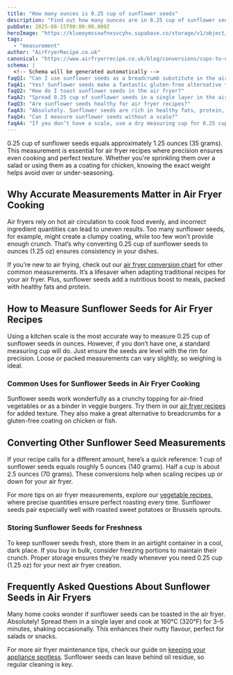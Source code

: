 ```yaml
---
title: "How many ounces is 0.25 cup of sunflower seeds"
description: "Find out how many ounces are in 0.25 cup of sunflower seeds for perfect air fryer recipes. Easy conversion guide included!"
pubDate: 2025-08-15T00:00:00.000Z
heroImage: "https://klueoymssxwfnxsvcyhv.supabase.co/storage/v1/object/public/Shmucket/how-many-ounces-is-0-25-cup-of-sunflower-seeds.webp"
tags:
  - "measurement"
author: "AirFryerRecipe.co.uk"
canonical: "https://www.airfryerrecipe.co.uk/blog/conversions/cups-to-ounces/how-many-ounces-is-0-25-cup-of-sunflower-seeds"
schema: |
  <!-- Schema will be generated automatically -->
faqQ1: "Can I use sunflower seeds as a breadcrumb substitute in the air fryer?"
faqA1: "Yes! Sunflower seeds make a fantastic gluten-free alternative to breadcrumbs. Simply grind 0.25 cup (1.25 oz) of seeds into a coarse meal and use it to coat chicken, fish, or veggies. They add a nutty crunch and extra nutrition."
faqQ2: "How do I toast sunflower seeds in the air fryer?"
faqA2: "Spread 0.25 cup of sunflower seeds in a single layer in the air fryer basket. Cook at 160°C (320°F) for 3–5 minutes, shaking halfway. Watch closely to avoid burning—they toast quickly!"
faqQ3: "Are sunflower seeds healthy for air fryer recipes?"
faqA3: "Absolutely. Sunflower seeds are rich in healthy fats, protein, and vitamin E. Using 0.25 cup (1.25 oz) adds nutrients without excess calories, making them a great addition to air-fried dishes."
faqQ4: "Can I measure sunflower seeds without a scale?"
faqA4: "If you don’t have a scale, use a dry measuring cup for 0.25 cup of sunflower seeds, levelling off the top. For best accuracy, though, a kitchen scale is recommended to confirm the 1.25-ounce weight."
---
```

<p>0.25 cup of sunflower seeds equals approximately 1.25 ounces (35 grams). This measurement is essential for air fryer recipes where precision ensures even cooking and perfect texture. Whether you're sprinkling them over a salad or using them as a coating for chicken, knowing the exact weight helps avoid over or under-seasoning.</p>  

<h2>Why Accurate Measurements Matter in Air Fryer Cooking</h2>  
<p>Air fryers rely on hot air circulation to cook food evenly, and incorrect ingredient quantities can lead to uneven results. Too many sunflower seeds, for example, might create a clumpy coating, while too few won’t provide enough crunch. That’s why converting 0.25 cup of sunflower seeds to ounces (1.25 oz) ensures consistency in your dishes.</p>  
<p>If you’re new to air frying, check out our <a href=https://www.airfryerrecipe.co.uk/air-fryer-conversion-chart>air fryer conversion chart</a> for other common measurements. It’s a lifesaver when adapting traditional recipes for your air fryer. Plus, sunflower seeds add a nutritious boost to meals, packed with healthy fats and protein.</p>  

<h2>How to Measure Sunflower Seeds for Air Fryer Recipes</h2>  
<p>Using a kitchen scale is the most accurate way to measure 0.25 cup of sunflower seeds in ounces. However, if you don’t have one, a standard measuring cup will do. Just ensure the seeds are level with the rim for precision. Loose or packed measurements can vary slightly, so weighing is ideal.</p>  

<h3>Common Uses for Sunflower Seeds in Air Fryer Cooking</h3>  
<p>Sunflower seeds work wonderfully as a crunchy topping for air-fried vegetables or as a binder in veggie burgers. Try them in our <a href=https://www.airfryerrecipe.co.uk/recipes>air fryer recipes</a> for added texture. They also make a great alternative to breadcrumbs for a gluten-free coating on chicken or fish.</p>  

<h2>Converting Other Sunflower Seed Measurements</h2>  
<p>If your recipe calls for a different amount, here’s a quick reference: 1 cup of sunflower seeds equals roughly 5 ounces (140 grams). Half a cup is about 2.5 ounces (70 grams). These conversions help when scaling recipes up or down for your air fryer.</p>  
<p>For more tips on air fryer measurements, explore our <a href=https://www.airfryerrecipe.co.uk/recipe-category/vegetables>vegetable recipes</a>, where precise quantities ensure perfect roasting every time. Sunflower seeds pair especially well with roasted sweet potatoes or Brussels sprouts.</p>  

<h3>Storing Sunflower Seeds for Freshness</h3>  
<p>To keep sunflower seeds fresh, store them in an airtight container in a cool, dark place. If you buy in bulk, consider freezing portions to maintain their crunch. Proper storage ensures they’re ready whenever you need 0.25 cup (1.25 oz) for your next air fryer creation.</p>  

<h2>Frequently Asked Questions About Sunflower Seeds in Air Fryers</h2>  
<p>Many home cooks wonder if sunflower seeds can be toasted in the air fryer. Absolutely! Spread them in a single layer and cook at 160°C (320°F) for 3–5 minutes, shaking occasionally. This enhances their nutty flavour, perfect for salads or snacks.</p>  
<p>For more air fryer maintenance tips, check our guide on <a href=https://www.airfryerrecipe.co.uk/air-fryer-cleaner>keeping your appliance spotless</a>. Sunflower seeds can leave behind oil residue, so regular cleaning is key.</p>
